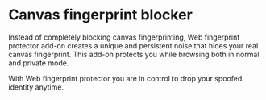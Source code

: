 # Canvas fingerprint blocker

Instead of completely blocking canvas fingerprinting, Web fingerprint protector add-on creates a unique and persistent noise that hides your real canvas fingerprint. This add-on protects you while browsing both in normal and private mode. 

With Web fingerprint protector you are in control to drop your spoofed identity anytime.
